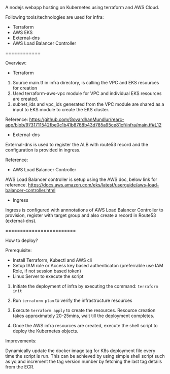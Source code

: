 A nodejs webapp hosting on Kubernetes using terraform and AWS Cloud.

Following tools/technologies are used for infra:
- Terraform
- AWS EKS
- External-dns
- AWS Load Balancer Controller

============

Overview:

- Terraform 

1. Source main.tf in infra directory, is calling the VPC and EKS resources for creation
2. Used terraform-aws-vpc module for VPC and individual EKS resources are created. 
3. subnet_ids and vpc_ids generated from the VPC module are shared as a input to EKS module to create the EKS cluster.

Reference: https://github.com/GovardhanMundlur/rearc-app/blob/9731711542fbe0c1b41b8768b43d785a95ce81cf/infra/main.tf#L12

- External-dns

External-dns is used to register the ALB with route53 record and the configuration is provided in ingress.

Reference: 

- AWS Load Balancer Controller

AWS Load Balancer controller is setup using the AWS doc, below link for reference.
https://docs.aws.amazon.com/eks/latest/userguide/aws-load-balancer-controller.html

- Ingress

Ingress is configured with annnotations of AWS Load Balancer Controller to provision, register with target group and also create a record in Route53 (external-dns).

========================

How to deploy?

Prerequisite: 
- Install Terraform, Kubectl and AWS cli
- Setup IAM role or Access key based authenticaton (preferrable use IAM Role, if not session based token)
- Linux Server to execute the script

1. Initiate the deployment of infra by executing the command:
   `terraform init`
  
2. Run `terraform plan` to verify the infrastructure resources

3. Execute `terraform apply` to create the resources. Resource creation takes approximately 20-25mins, wait till the deployment completes.

4. Once the AWS infra resources are created, execute the shell script to deploy the Kubernetes objects.

Improvements: 

Dynamically update the docker image tag for K8s deployment file every time the script is run. This can be achieved by using simple shell script such as yq and increment the tag version number by fetching the last tag details from the ECR. 
